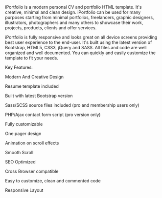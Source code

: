 iPortfolio is a modern personal CV and portfolio HTML template. It's creative, minimal and clean design. iPortfolio can be used for many purposes starting from minimal portfolios, freelancers, graphic designers, illustrators, photographers and many others to showcase their work, projects, products, clients and offer services.

iPortfolio is fully responsive and looks great on all device screens providing best user experience to the end-user. It's built using the latest version of Bootstrap, HTML5, CSS3, jQuery and SASS. All files and code are well organized and well documented. You can quickly and easily customize the template to fit your needs.

Key Features:

Modern And Creative Design

Resume template included

Built with latest Bootstrap version

Sass/SCSS source files included (pro and membership users only)

PHP/Ajax contact form script (pro version only)

Fully customizable

One pager design

Animation on scroll effects

Smooth Scroll

SEO Optimized

Cross Browser compatible

Easy to customize, clean and commented code

Responsive Layout

